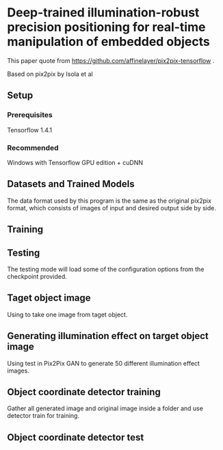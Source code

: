# Deep-trained illumination-robust precision positioning for real-time manipulation of embedded objects
This paper quote from https://github.com/affinelayer/pix2pix-tensorflow .

Based on pix2pix by Isola et al

## Setup

### Prerequisites
  Tensorflow 1.4.1
  
### Recommended
  Windows with Tensorflow GPU edition + cuDNN
  
## Datasets and Trained Models
The data format used by this program is the same as the original pix2pix format, which consists of images of input and desired output side by side. 

## Training

## Testing
The testing mode will load some of the configuration options from the checkpoint provided.

## Taget object image 
Using  to take one image from taget object.

## Generating illumination effect on target object image
Using test in Pix2Pix GAN to generate 50 different illumination effect images.


## Object coordinate detector training 
Gather all generated image and original image inside a folder and use detector train for training.

## Object coordinate detector test
